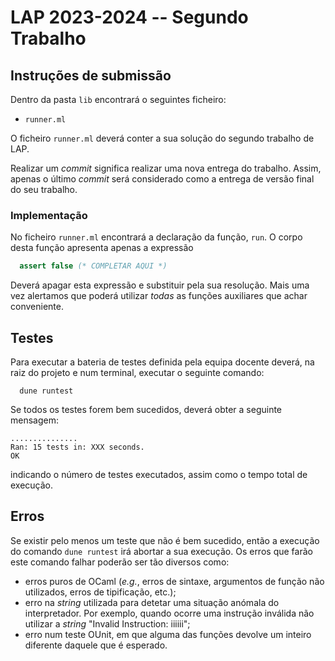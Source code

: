 # LAP 2023-2024 -- Segundo Trabalho

## Instruções de submissão

Dentro da pasta `lib` encontrará o seguintes ficheiro:

  - `runner.ml`

O ficheiro `runner.ml` deverá conter a sua solução do segundo trabalho de LAP.

Realizar um *commit* significa realizar uma nova entrega do trabalho. Assim,
apenas o último *commit* será considerado como a entrega de versão final do seu
trabalho.

### Implementação

No ficheiro `runner.ml` encontrará a declaração da função, `run`. O corpo desta função apresenta apenas a expressão

```ocaml
  assert false (* COMPLETAR AQUI *)
```

Deverá apagar esta expressão e substituir pela sua resolução. Mais uma vez
alertamos que poderá utilizar *todas* as funções auxiliares que achar
conveniente.

## Testes

Para executar a bateria de testes definida pela equipa docente deverá, na raiz
do projeto e num terminal, executar o seguinte comando:

```console
  dune runtest
```

Se todos os testes forem bem sucedidos, deverá obter a seguinte mensagem:

```console
...............
Ran: 15 tests in: XXX seconds.
OK
```

indicando o número de testes executados, assim como o tempo total de execução.

## Erros

Se existir pelo menos um teste que não é bem sucedido, então a execução do
comando `dune runtest` irá abortar a sua execução. Os erros que farão este
comando falhar poderão ser tão diversos como:

- erros puros de OCaml (*e.g.*, erros de sintaxe, argumentos de função não
  utilizados, erros de tipificação, etc.);
- erro na *string* utilizada para detetar uma situação anómala do interpretador.
  Por exemplo, quando ocorre uma instrução inválida não utilizar a *string*
  "Invalid Instruction: iiiiii";
- erro num teste OUnit, em que alguma das funções devolve um inteiro diferente
  daquele que é esperado.
